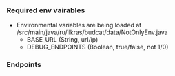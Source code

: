 ### Required env vairables
- Environmental variables are being loaded at <a>/src/main/java/ru/ilkras/budcat/data/NotOnlyEnv.java</a>
  - BASE_URL (String, url/ip)
  - DEBUG_ENDPOINTS (Boolean, true/false, not 1/0)
 
### Endpoints

